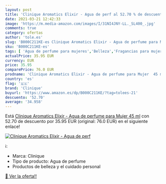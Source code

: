 ```yaml
---
layout: post
title: 'Clinique Aromatics Elixir - Agua de perf al 52.70 % de descuento'
date: 2021-03-21 12:42:33
image: 'https://m.media-amazon.com/images/I/31NI4JNY-LL._SL400_.jpg'
comments: true
category: ofertas
author: 'tole.es'
slug: 'B000C211KE-es Clinique Aromatics Elixir - Agua de perfume para Mujer 45 ml'
sku: 'B000C211KE-es'
tags: [ 'Agua de perfume para mujeres','Belleza','Fragancias para mujeres','Perfumes y fragancias','agua','clinique','de','perfume', ]
actualPrice: 35.95 EUR
currency: EUR
price: 35.95
comparePrice: 76.0 EUR
prodname: 'Clinique Aromatics Elixir - Agua de perfume para Mujer  45 ml'
country: 'es'
flag: '🇪🇸'
brand: 'Clinique'
buyurl: 'https://www.amazon.es/dp/B000C211KE/?tag=tolees-21'
descuento: '52.70'
average: '34.958'
---
```


Está [Clinique Aromatics Elixir - Agua de perfume para Mujer  45 ml](https://www.amazon.es/dp/B000C211KE/?tag=tolees-21) con 52.70 de descuento por 35.95 EUR (original: 76.0 EUR) en el siguiente enlace!

[![Clinique Aromatics Elixir - Agua de perf](https://m.media-amazon.com/images/I/31NI4JNY-LL._SL400_.jpg)](https://www.amazon.es/dp/B000C211KE/?tag=tolees-21)

ℹ️:

- Marca: Clinique
- Tipo de producto: Agua de perfume
- Productos de belleza y el cuidado personal

[🛒 Ver la oferta!!](https://www.amazon.es/dp/B000C211KE/?tag=tolees-21)
